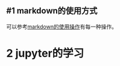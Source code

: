 #1 **markdown的使用方式**
---
可以参考[markdown的使用操作](https://commonmark.org/help/tutorial/index.html)有每一种操作。

# 2 **jupyter的学习**
